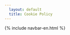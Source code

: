 ```yaml
---
  layout: default
  title: Cookie Policy
---
```

<head>
    <script src="/assets/js/engcookie.js" async></script>
</head>
<body>
  {% include navbar-en.html %}
</body>
